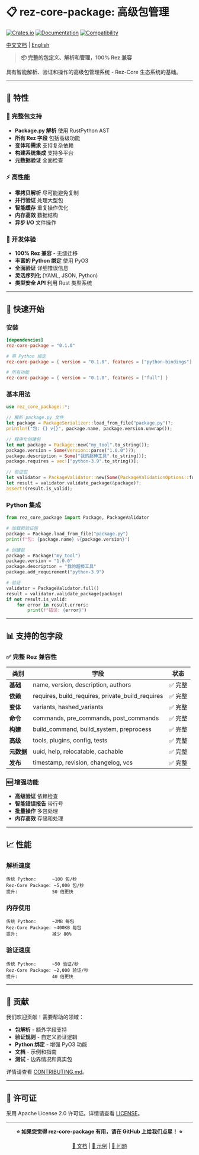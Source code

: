 # 📋 rez-core-package: 高级包管理

[![Crates.io](https://img.shields.io/crates/v/rez-core-package.svg)](https://crates.io/crates/rez-core-package)
[![Documentation](https://docs.rs/rez-core-package/badge.svg)](https://docs.rs/rez-core-package)
[![Compatibility](https://img.shields.io/badge/rez-100%25%20compatible-blue.svg)](#compatibility)

[中文文档](README_zh.md) | [English](README.md)

> **📦 完整的包定义、解析和管理，100% Rez 兼容**

具有智能解析、验证和操作的高级包管理系统 - Rez-Core 生态系统的基础。

---

## 🌟 特性

### 📝 完整包支持
- **Package.py 解析** 使用 RustPython AST
- **所有 Rez 字段** 包括高级功能
- **变体和需求** 支持复杂依赖
- **构建系统集成** 支持多平台
- **元数据验证** 全面检查

### ⚡ 高性能
- **零拷贝解析** 尽可能避免复制
- **并行验证** 处理大型包
- **智能缓存** 重复操作优化
- **内存高效** 数据结构
- **异步 I/O** 文件操作

### 🔧 开发体验
- **100% Rez 兼容** - 无缝迁移
- **丰富的 Python 绑定** 使用 PyO3
- **全面验证** 详细错误信息
- **灵活序列化** (YAML, JSON, Python)
- **类型安全 API** 利用 Rust 类型系统

---

## 🚀 快速开始

### 安装

```toml
[dependencies]
rez-core-package = "0.1.0"

# 带 Python 绑定
rez-core-package = { version = "0.1.0", features = ["python-bindings"] }

# 所有功能
rez-core-package = { version = "0.1.0", features = ["full"] }
```

### 基本用法

```rust
use rez_core_package::*;

// 解析 package.py 文件
let package = PackageSerializer::load_from_file("package.py")?;
println!("包: {} v{}", package.name, package.version.unwrap());

// 程序化创建包
let mut package = Package::new("my_tool".to_string());
package.version = Some(Version::parse("1.0.0")?);
package.description = Some("我的超棒工具".to_string());
package.requires = vec!["python-3.9".to_string()];

// 验证包
let validator = PackageValidator::new(Some(PackageValidationOptions::full()));
let result = validator.validate_package(&package)?;
assert!(result.is_valid);
```

### Python 集成

```python
from rez_core_package import Package, PackageValidator

# 加载和验证包
package = Package.load_from_file("package.py")
print(f"包: {package.name} v{package.version}")

# 创建包
package = Package("my_tool")
package.version = "1.0.0"
package.description = "我的超棒工具"
package.add_requirement("python-3.9")

# 验证
validator = PackageValidator.full()
result = validator.validate_package(package)
if not result.is_valid:
    for error in result.errors:
        print(f"错误: {error}")
```

---

## 📊 支持的包字段

### ✅ 完整 Rez 兼容性

| 类别 | 字段 | 状态 |
|------|------|------|
| **基础** | name, version, description, authors | ✅ 完整 |
| **依赖** | requires, build_requires, private_build_requires | ✅ 完整 |
| **变体** | variants, hashed_variants | ✅ 完整 |
| **命令** | commands, pre_commands, post_commands | ✅ 完整 |
| **构建** | build_command, build_system, preprocess | ✅ 完整 |
| **高级** | tools, plugins, config, tests | ✅ 完整 |
| **元数据** | uuid, help, relocatable, cachable | ✅ 完整 |
| **发布** | timestamp, revision, changelog, vcs | ✅ 完整 |

### 🆕 增强功能
- **高级验证** 依赖检查
- **智能错误报告** 带行号
- **批量操作** 多包处理
- **内存高效** 存储和处理

---

## 📈 性能

### 解析速度
```
传统 Python:      ~100 包/秒
Rez-Core Package: ~5,000 包/秒
提升:             50 倍更快
```

### 内存使用
```
传统 Python:      ~2MB 每包
Rez-Core Package: ~400KB 每包
提升:             减少 80%
```

### 验证速度
```
传统 Python:      ~50 验证/秒
Rez-Core Package: ~2,000 验证/秒
提升:             40 倍更快
```

---

## 🤝 贡献

我们欢迎贡献！需要帮助的领域：

- **包解析** - 额外字段支持
- **验证规则** - 自定义验证逻辑
- **Python 绑定** - 增强 PyO3 功能
- **文档** - 示例和指南
- **测试** - 边界情况和真实包

详情请查看 [CONTRIBUTING.md](../../CONTRIBUTING.md)。

---

## 📄 许可证

采用 Apache License 2.0 许可证。详情请查看 [LICENSE](../../LICENSE)。

---

<div align="center">

**⭐ 如果您觉得 rez-core-package 有用，请在 GitHub 上给我们点星！ ⭐**

[📖 文档](https://docs.rs/rez-core-package) | [🚀 示例](examples/) | [🐛 问题](https://github.com/loonghao/rez-core/issues)

</div>
